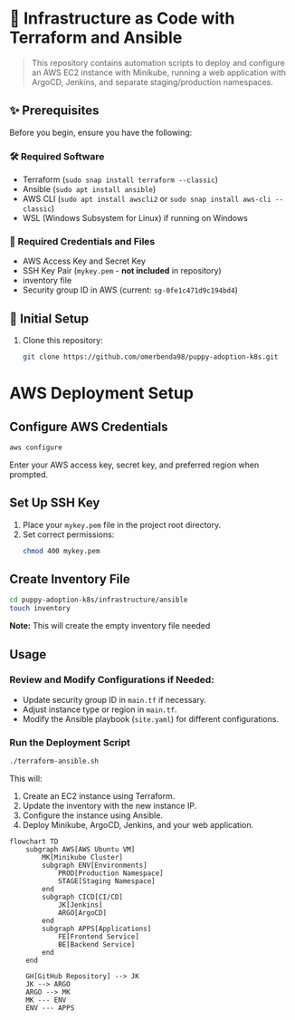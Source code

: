 # 🚀 Infrastructure as Code with Terraform and Ansible

> This repository contains automation scripts to deploy and configure an AWS EC2 instance with Minikube, running a web application with ArgoCD, Jenkins, and separate staging/production namespaces.

## ✨ Prerequisites

Before you begin, ensure you have the following:

### 🛠️ Required Software

- Terraform (`sudo snap install terraform --classic`)
- Ansible (`sudo apt install ansible`)
- AWS CLI (`sudo apt install awscli2` or `sudo snap install aws-cli --classic`)
- WSL (Windows Subsystem for Linux) if running on Windows

### 🔑 Required Credentials and Files

- AWS Access Key and Secret Key
- SSH Key Pair (`mykey.pem` - **not included** in repository)
- inventory file
- Security group ID in AWS (current: `sg-0fe1c471d9c194bd4`)

## 🚦 Initial Setup

1. Clone this repository:
   ```bash
   git clone https://github.com/omerbenda98/puppy-adoption-k8s.git
   ```

# AWS Deployment Setup

## Configure AWS Credentials

```bash
aws configure
```

Enter your AWS access key, secret key, and preferred region when prompted.

## Set Up SSH Key

1. Place your `mykey.pem` file in the project root directory.
2. Set correct permissions:
   ```bash
   chmod 400 mykey.pem
   ```

## Create Inventory File

```bash
cd puppy-adoption-k8s/infrastructure/ansible
touch inventory
```

**Note:** This will create the empty inventory file needed

## Usage

### Review and Modify Configurations if Needed:

- Update security group ID in `main.tf` if necessary.
- Adjust instance type or region in `main.tf`.
- Modify the Ansible playbook (`site.yaml`) for different configurations.

### Run the Deployment Script

```bash
./terraform-ansible.sh
```

This will:

1. Create an EC2 instance using Terraform.
2. Update the inventory with the new instance IP.
3. Configure the instance using Ansible.
4. Deploy Minikube, ArgoCD, Jenkins, and your web application.

```mermaid
flowchart TD
    subgraph AWS[AWS Ubuntu VM]
        MK[Minikube Cluster]
        subgraph ENV[Environments]
            PROD[Production Namespace]
            STAGE[Staging Namespace]
        end
        subgraph CICD[CI/CD]
            JK[Jenkins]
            ARGO[ArgoCD]
        end
        subgraph APPS[Applications]
            FE[Frontend Service]
            BE[Backend Service]
        end
    end

    GH[GitHub Repository] --> JK
    JK --> ARGO
    ARGO --> MK
    MK --- ENV
    ENV --- APPS
```
